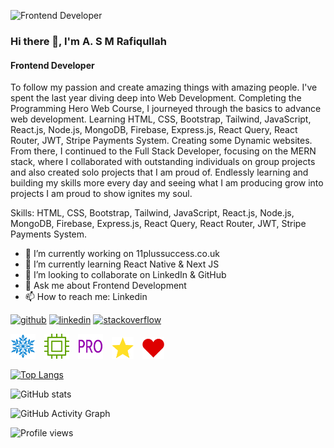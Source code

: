 ![Frontend Developer](https://media-exp2.licdn.com/dms/image/C4E16AQFrRMLW7VLyHg/profile-displaybackgroundimage-shrink_350_1400/0/1654629205652?e=1660176000&v=beta&t=cKq0WDU27ofoUh1PW3-tAIK1Lqg1kI0G58V3LdXNXV8)

### Hi there 👋, I'm A. S M Rafiqullah
#### Frontend Developer

To follow my passion and create amazing things with amazing people. I've spent the last year diving deep into Web Development. Completing the Programming Hero Web Course, I journeyed through the basics to advance web development. Learning HTML, CSS, Bootstrap, Tailwind, JavaScript, React.js, Node.js, MongoDB, Firebase, Express.js, React Query, React Router, JWT, Stripe Payments System. Creating some Dynamic websites. From there, I continued to the Full Stack Developer, focusing on the MERN stack, where I collaborated with outstanding individuals on group projects and also created solo projects that I am proud of. Endlessly learning and building my skills more every day and seeing what I am producing grow into projects I am proud to show ignites my soul.

Skills: HTML, CSS, Bootstrap, Tailwind, JavaScript, React.js, Node.js, MongoDB, Firebase, Express.js, React Query, React Router, JWT, Stripe Payments System.

- 🔭 I’m currently working on 11plussuccess.co.uk 
- 🌱 I’m currently learning React Native & Next JS 
- 👯 I’m looking to collaborate on LinkedIn & GitHub 
- 💬 Ask me about Frontend Development 
- 📫 How to reach me: Linkedin 


[<img src='https://cdn.jsdelivr.net/npm/simple-icons@3.0.1/icons/github.svg' alt='github' height='40'>](https://github.com/ASMRSAEED)  [<img src='https://cdn.jsdelivr.net/npm/simple-icons@3.0.1/icons/linkedin.svg' alt='linkedin' height='40'>](https://www.linkedin.com/in/asmrafiqullah/)  [<img src='https://cdn.jsdelivr.net/npm/simple-icons@3.0.1/icons/stackoverflow.svg' alt='stackoverflow' height='40'>](https://stackoverflow.com/users/17582825)  

<a href='https://archiveprogram.github.com/'><img src='https://raw.githubusercontent.com/acervenky/animated-github-badges/master/assets/acbadge.gif' width='40' height='40'></a> <a href='https://docs.github.com/en/developers'><img src='https://raw.githubusercontent.com/acervenky/animated-github-badges/master/assets/devbadge.gif' width='40' height='40'></a> <a href='https://github.com/pricing'><img src='https://raw.githubusercontent.com/acervenky/animated-github-badges/master/assets/pro.gif' width='40' height='40'></a> <a href='https://stars.github.com/'><img src='https://raw.githubusercontent.com/acervenky/animated-github-badges/master/assets/starbadge.gif' width='35' height='35'></a> <a href='https://docs.github.com/en/github/supporting-the-open-source-community-with-github-sponsors'><img src='https://raw.githubusercontent.com/acervenky/animated-github-badges/master/assets/sponsorbadge.gif' width='35' height='35'></a> 

[![Top Langs](https://github-readme-stats.vercel.app/api/top-langs/?username=ASMRSAEED)](https://github.com/anuraghazra/github-readme-stats)

![GitHub stats](https://github-readme-stats.vercel.app/api?username=ASMRSAEED&show_icons=true)  

![GitHub Activity Graph](https://activity-graph.herokuapp.com/graph?username=ASMRSAEED)  

![Profile views](https://gpvc.arturio.dev/ASMRSAEED)  
